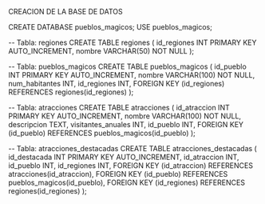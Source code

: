 CREACION DE LA BASE DE DATOS

CREATE DATABASE pueblos_magicos;
USE pueblos_magicos;

-- Tabla: regiones
CREATE TABLE regiones (
  id_regiones INT PRIMARY KEY AUTO_INCREMENT,
  nombre VARCHAR(50) NOT NULL
);

-- Tabla: pueblos_magicos
CREATE TABLE pueblos_magicos (
  id_pueblo INT PRIMARY KEY AUTO_INCREMENT,
  nombre VARCHAR(100) NOT NULL,
  num_habitantes INT,
  id_regiones INT,
  FOREIGN KEY (id_regiones) REFERENCES regiones(id_regiones)
);

-- Tabla: atracciones
CREATE TABLE atracciones (
  id_atraccion INT PRIMARY KEY AUTO_INCREMENT,
  nombre VARCHAR(100) NOT NULL,
  descripcion TEXT,
  visitantes_anuales INT,
  id_pueblo INT,
  FOREIGN KEY (id_pueblo) REFERENCES pueblos_magicos(id_pueblo)
);

-- Tabla: atracciones_destacadas
CREATE TABLE atracciones_destacadas (
  id_destacada INT PRIMARY KEY AUTO_INCREMENT,
  id_atraccion INT,
  id_pueblo INT,
  id_regiones INT,
  FOREIGN KEY (id_atraccion) REFERENCES atracciones(id_atraccion),
  FOREIGN KEY (id_pueblo) REFERENCES pueblos_magicos(id_pueblo),
  FOREIGN KEY (id_regiones) REFERENCES regiones(id_regiones)
);



